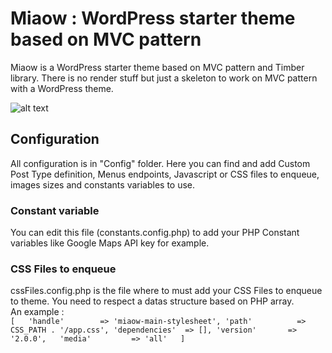 # Miaow : WordPress starter theme based on MVC pattern
Miaow is a WordPress starter theme based on MVC pattern and Timber library. There is no render stuff but just a skeleton to work on MVC pattern with a WordPress theme.

![alt text](https://raw.githubusercontent.com/lagriffedigitale/miaow-wordpress-mvc-starter-theme/master/screenshot.png "Miaow WordPress Theme")

## Configuration
All configuration is in "Config" folder. Here you can find and add Custom Post Type definition, Menus endpoints, Javascript or CSS files to enqueue, images sizes and constants variables to use.

### Constant variable
You can edit this file (constants.config.php) to add your PHP Constant variables like Google Maps API key for example.

### CSS Files to enqueue
cssFiles.config.php is the file where to must add your CSS Files to enqueue to theme. You need to respect a datas structure based on PHP array.  
An example :  
`
[  
    'handle'        => 'miaow-main-stylesheet',
    'path'          => CSS_PATH . '/app.css',
    'dependencies'  => [],
    'version'       => '2.0.0',  
    'media'         => 'all'  
]  
`
